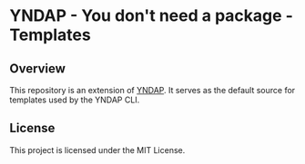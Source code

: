 # YNDAP - You don't need a package - Templates

## Overview

This repository is an extension of [YNDAP](https://github.com/GuildaDev/ydnap). It serves as the default source for templates used by the YNDAP CLI.

## License

This project is licensed under the MIT License.